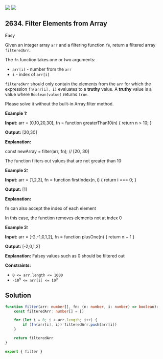 [![](https://img.shields.io/github/stars/javadev/LeetCode-in-Java?label=Stars&style=flat-square)](https://github.com/javadev/LeetCode-in-Java)
[![](https://img.shields.io/github/forks/javadev/LeetCode-in-Java?label=Fork%20me%20on%20GitHub%20&style=flat-square)](https://github.com/javadev/LeetCode-in-Java/fork)

## 2634\. Filter Elements from Array

Easy

Given an integer array `arr` and a filtering function `fn`, return a filtered array `filteredArr`.

The `fn` function takes one or two arguments:

*   `arr[i]` - number from the `arr`
*   `i` - index of `arr[i]`

`filteredArr` should only contain the elements from the `arr` for which the expression `fn(arr[i], i)` evaluates to a **truthy** value. A **truthy** value is a value where `Boolean(value)` returns `true`.

Please solve it without the built-in Array.filter method.

**Example 1:**

**Input:** arr = [0,10,20,30], fn = function greaterThan10(n) { return n > 10; }

**Output:** [20,30]

**Explanation:** 

const newArray = filter(arr, fn); // [20, 30] 

The function filters out values that are not greater than 10

**Example 2:**

**Input:** arr = [1,2,3], fn = function firstIndex(n, i) { return i === 0; }

**Output:** [1]

**Explanation:** 

fn can also accept the index of each element 

In this case, the function removes elements not at index 0

**Example 3:**

**Input:** arr = [-2,-1,0,1,2], fn = function plusOne(n) { return n + 1 }

**Output:** [-2,0,1,2]

**Explanation:** Falsey values such as 0 should be filtered out

**Constraints:**

*   `0 <= arr.length <= 1000`
*   <code>-10<sup>9</sup> <= arr[i] <= 10<sup>9</sup></code>

## Solution

```typescript
function filter(arr: number[], fn: (n: number, i: number) => boolean): number[] {
    const filteredArr: number[] = []

    for (let i = 0; i < arr.length; i++) {
        if (fn(arr[i], i)) filteredArr.push(arr[i])
    }

    return filteredArr
}

export { filter }
```